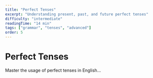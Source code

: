 ```yaml
---
title: "Perfect Tenses"
excerpt: "Understanding present, past, and future perfect tenses"
difficulty: "intermediate"
readingTime: "14 min"
tags: ["grammar", "tenses", "advanced"]
order: 5
---
```


# Perfect Tenses

Master the usage of perfect tenses in English... 